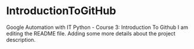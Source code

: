 # IntroductionToGitHub
Google Automation with IT Python - Course 3: Introduction To Github
I am editing the README file. Adding some more details about the project description.
